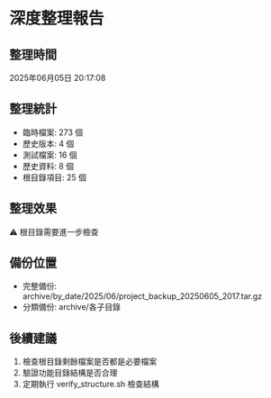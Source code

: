 # 深度整理報告

## 整理時間
2025年06月05日 20:17:08

## 整理統計
- 臨時檔案:      273 個
- 歷史版本:        4 個  
- 測試檔案:       16 個
- 歷史資料:        8 個
- 根目錄項目:       25 個

## 整理效果
⚠️ 根目錄需要進一步檢查

## 備份位置
- 完整備份: archive/by_date/2025/06/project_backup_20250605_2017.tar.gz
- 分類備份: archive/各子目錄

## 後續建議
1. 檢查根目錄剩餘檔案是否都是必要檔案
2. 驗證功能目錄結構是否合理
3. 定期執行 verify_structure.sh 檢查結構

